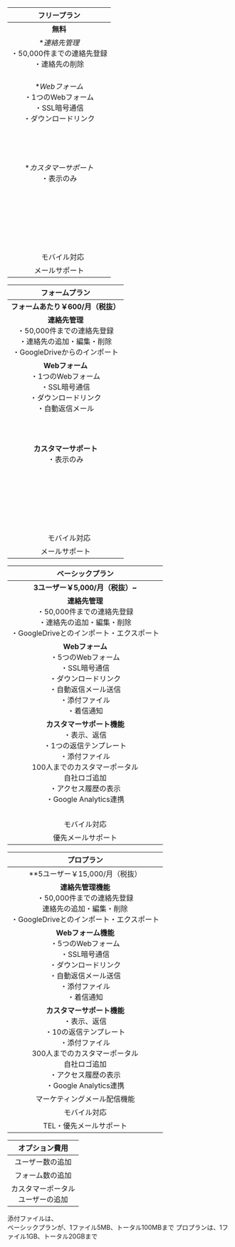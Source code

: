 フリープラン|
:--------:|
**無料**|
**連絡先管理*<br>・50,000件までの連絡先登録<br>・連絡先の削除<br>　|
**Webフォーム*<br>・1つのWebフォーム<br>・SSL暗号通信<br>・ダウンロードリンク<br>　<br>　<br>　<br>　|
**カスタマーサポート*<br>・表示のみ<br>　<br>　<br>　<br>　<br>　<br>　|
　|
　モバイル対応|
メールサポート|


フォームプラン|
:--------:|
**フォームあたり￥600/月（税抜）**|
**連絡先管理**<br>・50,000件までの連絡先登録<br>・連絡先の追加・編集・削除<br>・GoogleDriveからのインポート|
**Webフォーム**<br>・1つのWebフォーム<br>・SSL暗号通信<br>・ダウンロードリンク<br>・自動返信メール<br>　<br>　<br>　|
**カスタマーサポート**<br>・表示のみ<br>　<br>　<br>　<br>　<br>　<br>　|
　|
　モバイル対応|
メールサポート|

ベーシックプラン|
:--------:|
**3ユーザー￥5,000/月（税抜）~**|
**連絡先管理**<br>・50,000件までの連絡先登録<br>・連絡先の追加・編集・削除<br>・GoogleDriveとのインポート・エクスポート|
**Webフォーム**<br>・5つのWebフォーム<br>・SSL暗号通信<br>・ダウンロードリンク<br>・自動返信メール送信<br>・添付ファイル<br>・着信通知|
**カスタマーサポート機能**<br>・表示、返信<br>・1つの返信テンプレート<br>・添付ファイル<br>100人までのカスタマーポータル<br>自社ロゴ追加<br>・アクセス履歴の表示<br>・Google Analytics連携|
　|
モバイル対応|
優先メールサポート|

プロプラン|
:--------:|
**5ユーザー￥15,000/月（税抜）|
**連絡先管理機能**<br>・50,000件までの連絡先登録<br>連絡先の追加・編集・削除<br>・GoogleDriveとのインポート・エクスポート|
**Webフォーム機能**<br>・5つのWebフォーム<br>・SSL暗号通信<br>・ダウンロードリンク<br>・自動返信メール送信<br>・添付ファイル<br>・着信通知|
**カスタマーサポート機能**<br>・表示、返信<br>・10の返信テンプレート<br>・添付ファイル<br>300人までのカスタマーポータル<br>自社ロゴ追加<br>・アクセス履歴の表示<br>・Google Analytics連携|
マーケティングメール配信機能|
モバイル対応|
TEL・優先メールサポート|

オプション費用|
:--------:|
ユーザー数の追加|ベーシックプラン￥1,500/月（税別）<br>プロプラン￥3,000/月（税別）|
フォーム数の追加|フォームプラン￥600/月（税別）<br>ベーシック・プロプラン￥1,000/月（税別）|
カスタマーポータル<br>ユーザーの追加|100人あたり￥3,000/月（税別）|

添付ファイルは、  
ベーシックプランが、1ファイル5MB、トータル100MBまで
プロプランは、1ファイル1GB、トータル20GBまで
